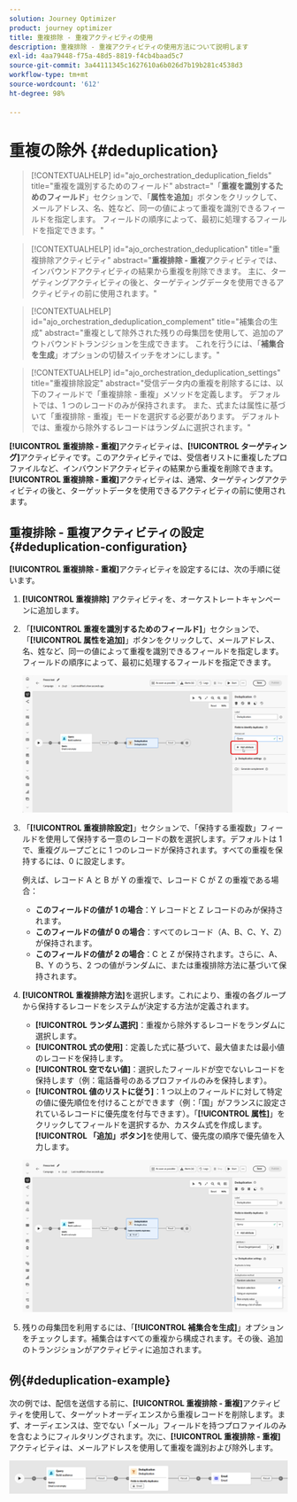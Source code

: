 ```yaml
---
solution: Journey Optimizer
product: journey optimizer
title: 重複排除 - 重複アクティビティの使用
description: 重複排除 - 重複アクティビティの使用方法について説明します
exl-id: 4aa79448-f75a-48d5-8819-f4cb4baad5c7
source-git-commit: 3a44111345c1627610a6b026d7b19b281c4538d3
workflow-type: tm+mt
source-wordcount: '612'
ht-degree: 98%

---
```



# 重複の除外 {#deduplication}

>[!CONTEXTUALHELP]
>id="ajo_orchestration_deduplication_fields"
>title="重複を識別するためのフィールド"
>abstract="「**重複を識別するためのフィールド**」セクションで、「**属性を追加**」ボタンをクリックして、メールアドレス、名、姓など、同一の値によって重複を識別できるフィールドを指定します。 フィールドの順序によって、最初に処理するフィールドを指定できます。"

>[!CONTEXTUALHELP]
>id="ajo_orchestration_deduplication"
>title="重複排除アクティビティ"
>abstract="**重複排除 - 重複**&#x200B;アクティビティでは、インバウンドアクティビティの結果から重複を削除できます。 主に、ターゲティングアクティビティの後と、ターゲティングデータを使用できるアクティビティの前に使用されます。"

>[!CONTEXTUALHELP]
>id="ajo_orchestration_deduplication_complement"
>title="補集合の生成"
>abstract="重複として除外された残りの母集団を使用して、追加のアウトバウンドトランジションを生成できます。 これを行うには、「**補集合を生成**」オプションの切替スイッチをオンにします。"

>[!CONTEXTUALHELP]
>id="ajo_orchestration_deduplication_settings"
>title="重複排除設定"
>abstract="受信データ内の重複を削除するには、以下のフィールドで「重複排除 - 重複」メソッドを定義します。 デフォルトでは、1 つのレコードのみが保持されます。 また、式または属性に基づいて「重複排除 - 重複」モードを選択する必要があります。 デフォルトでは、重複から除外するレコードはランダムに選択されます。"

**[!UICONTROL 重複排除 - 重複]**&#x200B;アクティビティは、**[!UICONTROL ターゲティング]**&#x200B;アクティビティです。このアクティビティでは、受信者リストに重複したプロファイルなど、インバウンドアクティビティの結果から重複を削除できます。**[!UICONTROL 重複排除 - 重複]**&#x200B;アクティビティは、通常、ターゲティングアクティビティの後と、ターゲットデータを使用できるアクティビティの前に使用されます。

## 重複排除 - 重複アクティビティの設定{#deduplication-configuration}

**[!UICONTROL 重複排除 - 重複]**&#x200B;アクティビティを設定するには、次の手順に従います。


1. **[!UICONTROL 重複排除]** アクティビティを、オーケストレートキャンペーンに追加します。

1. 「**[!UICONTROL 重複を識別するためのフィールド]**」セクションで、「**[!UICONTROL 属性を追加]**」ボタンをクリックして、メールアドレス、名、姓など、同一の値によって重複を識別できるフィールドを指定します。 フィールドの順序によって、最初に処理するフィールドを指定できます。

   ![](../assets/deduplication-1.png)

1. 「**[!UICONTROL 重複排除設定]**」セクションで、「保持する重複数」フィールドを使用して保持する一意のレコードの数を選択します。デフォルトは 1 で、重複グループごとに 1 つのレコードが保持されます。すべての重複を保持するには、0 に設定します。

   例えば、レコード A と B が Y の重複で、レコード C が Z の重複である場合：

   * **このフィールドの値が 1 の場合**：Y レコードと Z レコードのみが保持されます。
   * **このフィールドの値が 0 の場合**：すべてのレコード（A、B、C、Y、Z）が保持されます。
   * **このフィールドの値が 2 の場合**：C と Z が保持されます。さらに、A、B、Y のうち、2 つの値がランダムに、または重複排除方法に基づいて保持されます。

1. **[!UICONTROL 重複排除方法]**&#x200B;を選択します。これにより、重複の各グループから保持するレコードをシステムが決定する方法が定義されます。

   * **[!UICONTROL ランダム選択]**：重複から除外するレコードをランダムに選択します。
   * **[!UICONTROL 式の使用]**：定義した式に基づいて、最大値または最小値のレコードを保持します。
   * **[!UICONTROL 空でない値]**：選択したフィールドが空でないレコードを保持します（例：電話番号のあるプロファイルのみを保持します）。
   * **[!UICONTROL 値のリストに従う]**：1 つ以上のフィールドに対して特定の値に優先順位を付けることができます（例：「国」がフランスに設定されているレコードに優先度を付与できます）。「**[!UICONTROL 属性]**」をクリックしてフィールドを選択するか、カスタム式を作成します。**[!UICONTROL 「追加」ボタン]**&#x200B;を使用して、優先度の順序で優先値を入力します。

   ![](../assets/deduplication-2.png)

1. 残りの母集団を利用するには、「**[!UICONTROL 補集合を生成]**」オプションをチェックします。補集合はすべての重複から構成されます。その後、追加のトランジションがアクティビティに追加されます。

## 例{#deduplication-example}

次の例では、配信を送信する前に、**[!UICONTROL 重複排除 - 重複]**&#x200B;アクティビティを使用して、ターゲットオーディエンスから重複レコードを削除します。まず、オーディエンスは、空でない「メール」フィールドを持つプロファイルのみを含むようにフィルタリングされます。次に、**[!UICONTROL 重複排除 - 重複]**&#x200B;アクティビティは、メールアドレスを使用して重複を識別および除外します。

![](../assets/deduplication-3.png)
